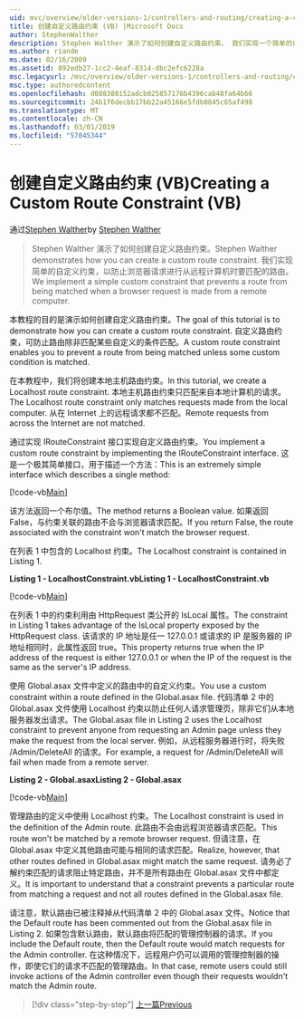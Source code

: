 ```yaml
---
uid: mvc/overview/older-versions-1/controllers-and-routing/creating-a-custom-route-constraint-vb
title: 创建自定义路由约束 (VB) |Microsoft Docs
author: StephenWalther
description: Stephen Walther 演示了如何创建自定义路由约束。 我们实现一个简单的自定义的约束，可防止路由匹配 w...
ms.author: riande
ms.date: 02/16/2009
ms.assetid: 892edb27-1cc2-4eaf-8314-dbc2efc6228a
msc.legacyurl: /mvc/overview/older-versions-1/controllers-and-routing/creating-a-custom-route-constraint-vb
msc.type: authoredcontent
ms.openlocfilehash: d088380152adcb025857176b4396cab48fa64b66
ms.sourcegitcommit: 24b1f6decbb17bb22a45166e5fdb0845c65af498
ms.translationtype: MT
ms.contentlocale: zh-CN
ms.lasthandoff: 03/01/2019
ms.locfileid: "57045344"
---
```

<a name="creating-a-custom-route-constraint-vb"></a><span data-ttu-id="755ab-104">创建自定义路由约束 (VB)</span><span class="sxs-lookup"><span data-stu-id="755ab-104">Creating a Custom Route Constraint (VB)</span></span>
====================
<span data-ttu-id="755ab-105">通过[Stephen Walther](https://github.com/StephenWalther)</span><span class="sxs-lookup"><span data-stu-id="755ab-105">by [Stephen Walther](https://github.com/StephenWalther)</span></span>

> <span data-ttu-id="755ab-106">Stephen Walther 演示了如何创建自定义路由约束。</span><span class="sxs-lookup"><span data-stu-id="755ab-106">Stephen Walther demonstrates how you can create a custom route constraint.</span></span> <span data-ttu-id="755ab-107">我们实现简单的自定义约束，以防止浏览器请求进行从远程计算机时要匹配的路由。</span><span class="sxs-lookup"><span data-stu-id="755ab-107">We implement a simple custom constraint that prevents a route from being matched when a browser request is made from a remote computer.</span></span>


<span data-ttu-id="755ab-108">本教程的目的是演示如何创建自定义路由约束。</span><span class="sxs-lookup"><span data-stu-id="755ab-108">The goal of this tutorial is to demonstrate how you can create a custom route constraint.</span></span> <span data-ttu-id="755ab-109">自定义路由约束，可防止路由除非匹配某些自定义的条件匹配。</span><span class="sxs-lookup"><span data-stu-id="755ab-109">A custom route constraint enables you to prevent a route from being matched unless some custom condition is matched.</span></span>

<span data-ttu-id="755ab-110">在本教程中，我们将创建本地主机路由约束。</span><span class="sxs-lookup"><span data-stu-id="755ab-110">In this tutorial, we create a Localhost route constraint.</span></span> <span data-ttu-id="755ab-111">本地主机路由约束只匹配来自本地计算机的请求。</span><span class="sxs-lookup"><span data-stu-id="755ab-111">The Localhost route constraint only matches requests made from the local computer.</span></span> <span data-ttu-id="755ab-112">从在 Internet 上的远程请求都不匹配。</span><span class="sxs-lookup"><span data-stu-id="755ab-112">Remote requests from across the Internet are not matched.</span></span>

<span data-ttu-id="755ab-113">通过实现 IRouteConstraint 接口实现自定义路由约束。</span><span class="sxs-lookup"><span data-stu-id="755ab-113">You implement a custom route constraint by implementing the IRouteConstraint interface.</span></span> <span data-ttu-id="755ab-114">这是一个极其简单接口，用于描述一个方法：</span><span class="sxs-lookup"><span data-stu-id="755ab-114">This is an extremely simple interface which describes a single method:</span></span>

[!code-vb[Main](creating-a-custom-route-constraint-vb/samples/sample1.vb)]

<span data-ttu-id="755ab-115">该方法返回一个布尔值。</span><span class="sxs-lookup"><span data-stu-id="755ab-115">The method returns a Boolean value.</span></span> <span data-ttu-id="755ab-116">如果返回 False，与约束关联的路由不会与浏览器请求匹配。</span><span class="sxs-lookup"><span data-stu-id="755ab-116">If you return False, the route associated with the constraint won't match the browser request.</span></span>

<span data-ttu-id="755ab-117">在列表 1 中包含的 Localhost 约束。</span><span class="sxs-lookup"><span data-stu-id="755ab-117">The Localhost constraint is contained in Listing 1.</span></span>

<span data-ttu-id="755ab-118">**Listing 1 - LocalhostConstraint.vb**</span><span class="sxs-lookup"><span data-stu-id="755ab-118">**Listing 1 - LocalhostConstraint.vb**</span></span>

[!code-vb[Main](creating-a-custom-route-constraint-vb/samples/sample2.vb)]

<span data-ttu-id="755ab-119">在列表 1 中的约束利用由 HttpRequest 类公开的 IsLocal 属性。</span><span class="sxs-lookup"><span data-stu-id="755ab-119">The constraint in Listing 1 takes advantage of the IsLocal property exposed by the HttpRequest class.</span></span> <span data-ttu-id="755ab-120">该请求的 IP 地址是任一 127.0.0.1 或请求的 IP 是服务器的 IP 地址相同时，此属性返回 true。</span><span class="sxs-lookup"><span data-stu-id="755ab-120">This property returns true when the IP address of the request is either 127.0.0.1 or when the IP of the request is the same as the server's IP address.</span></span>

<span data-ttu-id="755ab-121">使用 Global.asax 文件中定义的路由中的自定义约束。</span><span class="sxs-lookup"><span data-stu-id="755ab-121">You use a custom constraint within a route defined in the Global.asax file.</span></span> <span data-ttu-id="755ab-122">代码清单 2 中的 Global.asax 文件使用 Localhost 约束以防止任何人请求管理页，除非它们从本地服务器发出请求。</span><span class="sxs-lookup"><span data-stu-id="755ab-122">The Global.asax file in Listing 2 uses the Localhost constraint to prevent anyone from requesting an Admin page unless they make the request from the local server.</span></span> <span data-ttu-id="755ab-123">例如，从远程服务器进行时，将失败 /Admin/DeleteAll 的请求。</span><span class="sxs-lookup"><span data-stu-id="755ab-123">For example, a request for /Admin/DeleteAll will fail when made from a remote server.</span></span>

<span data-ttu-id="755ab-124">**Listing 2 - Global.asax**</span><span class="sxs-lookup"><span data-stu-id="755ab-124">**Listing 2 - Global.asax**</span></span>

[!code-vb[Main](creating-a-custom-route-constraint-vb/samples/sample3.vb)]

<span data-ttu-id="755ab-125">管理路由的定义中使用 Localhost 约束。</span><span class="sxs-lookup"><span data-stu-id="755ab-125">The Localhost constraint is used in the definition of the Admin route.</span></span> <span data-ttu-id="755ab-126">此路由不会由远程浏览器请求匹配。</span><span class="sxs-lookup"><span data-stu-id="755ab-126">This route won't be matched by a remote browser request.</span></span> <span data-ttu-id="755ab-127">但请注意，在 Global.asax 中定义其他路由可能与相同的请求匹配。</span><span class="sxs-lookup"><span data-stu-id="755ab-127">Realize, however, that other routes defined in Global.asax might match the same request.</span></span> <span data-ttu-id="755ab-128">请务必了解约束匹配的请求阻止特定路由，并不是所有路由在 Global.asax 文件中都定义。</span><span class="sxs-lookup"><span data-stu-id="755ab-128">It is important to understand that a constraint prevents a particular route from matching a request and not all routes defined in the Global.asax file.</span></span>

<span data-ttu-id="755ab-129">请注意，默认路由已被注释掉从代码清单 2 中的 Global.asax 文件。</span><span class="sxs-lookup"><span data-stu-id="755ab-129">Notice that the Default route has been commented out from the Global.asax file in Listing 2.</span></span> <span data-ttu-id="755ab-130">如果包含默认路由，默认路由将匹配的管理控制器的请求。</span><span class="sxs-lookup"><span data-stu-id="755ab-130">If you include the Default route, then the Default route would match requests for the Admin controller.</span></span> <span data-ttu-id="755ab-131">在这种情况下，远程用户仍可以调用的管理控制器的操作，即使它们的请求不匹配的管理路由。</span><span class="sxs-lookup"><span data-stu-id="755ab-131">In that case, remote users could still invoke actions of the Admin controller even though their requests wouldn't match the Admin route.</span></span>

> [!div class="step-by-step"]
> [<span data-ttu-id="755ab-132">上一篇</span><span class="sxs-lookup"><span data-stu-id="755ab-132">Previous</span></span>](creating-a-route-constraint-vb.md)

